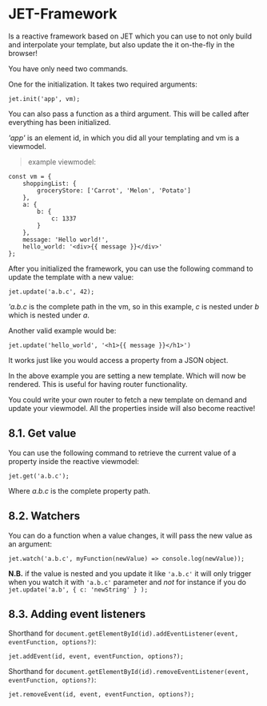 # JET-Framework
Is a reactive framework based on JET which you can use to not only build and interpolate your template, but also update the it on-the-fly in the browser!

You have only need two commands.

One for the initialization. It takes two required arguments: 
```
jet.init('app', vm);
```

You can also pass a function as a third argument. This will be called after everything has been initialized.

*'app'* is an element id, in which you did all your templating and vm is a viewmodel.

> example viewmodel:
```
const vm = {
    shoppingList: {
        groceryStore: ['Carrot', 'Melon', 'Potato']
    },
    a: {
        b: {
            c: 1337
        }
    },
    message: 'Hello world!',
    hello_world: '<div>{{ message }}</div>'
};
```

After you initialized the framework, you can use the following command to update the template with a new value:

```
jet.update('a.b.c', 42);
``` 

*'a.b.c* is the complete path in the vm, so in this example, *c* is nested under *b* which is nested under *a*.

Another valid example would be:

```
jet.update('hello_world', '<h1>{{ message }}</h1>')
```

It works just like you would access a property from a JSON object.

In the above example you are setting a new template. Which will now be rendered. This is useful for having router functionality. 

You could write your own router to fetch a new template on demand and update your viewmodel. All the properties inside will also become reactive!


## 8.1. Get value
You can use the following command to retrieve the current value of a property inside the reactive viewmodel:

```
jet.get('a.b.c');
```

Where *a.b.c* is the complete property path.

## 8.2. Watchers
You can do a function when a value changes, it will pass the new value as an argument:

```
jet.watch('a.b.c', myFunction(newValue) => console.log(newValue));
```

**N.B.** if the value is nested and you update it like ```'a.b.c'``` it will only trigger when you watch it with ```'a.b.c'``` parameter and *not* for instance if you do ```jet.update('a.b', { c: 'newString' } );```

## 8.3. Adding event listeners
Shorthand for ```document.getElementById(id).addEventListener(event, eventFunction, options?)```:
 
```
jet.addEvent(id, event, eventFunction, options?);
```

Shorthand for ```document.getElementById(id).removeEventListener(event, eventFunction, options?)```:
 
```
jet.removeEvent(id, event, eventFunction, options?);
```